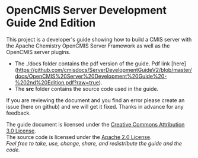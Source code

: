 OpenCMIS Server Development Guide 2nd Edition
=============================================

This project is a developer's guide showing how to build a CMIS server with the Apache Chemistry OpenCMIS Server Framework as well as the OpenCMIS server plugins.

* The ./docs folder contains the pdf version of the guide.  Pdf link [here] 
(https://github.com/cmisdocs/ServerDevelopmentGuideV2/blob/master/docs/OpenCMIS%20Server%20Development%20Guide%20-%202nd%20Edition.pdf?raw=true).
* The **src** folder contains the source code used in the guide.

If you are reviewing the document and you find an error please create an issue (here on github) and we will get it fixed.  Thanks in advance for any feedback.

The guide document is licensed under the [Creative Commons Attribution 3.0 License](https://creativecommons.org/licenses/by/3.0/deed.en).  
The source code is licensed under the [Apache 2.0 License](https://www.apache.org/licenses/LICENSE-2.0.html).  
*Feel free to take, use, change, share, and redistribute the guide and the code.*
